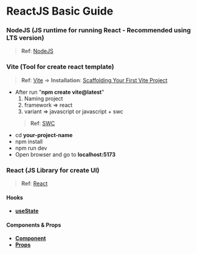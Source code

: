 # ReactJS Basic Guide

### NodeJS (JS runtime for running React - Recommended using LTS version)
> **Ref**: [NodeJS](https://nodejs.org/en)

### Vite (Tool for create react template)
> **Ref**: [Vite](https://vitejs.dev/) => **Installation**: [Scaffolding Your First Vite Project](https://vitejs.dev/guide/#scaffolding-your-first-vite-project)
- After run "**npm create vite@latest**"
	1) Naming project
	2) framework => react
	3) variant => javascript or javascript + swc
	> **Ref**: [SWC](https://swc.rs/)
- cd **your-project-name**
- npm install
- npm run dev
- Open browser and go to **localhost:5173**

### React (JS Library for create UI)
> **Ref**: [React](https://react.dev/)
#### Hooks
- [**useState**](https://react.dev/reference/react/useState)
#### Components & Props
- [**Component**](https://react.dev/learn/your-first-component)
- [**Props**](https://react.dev/learn/passing-props-to-a-component)

